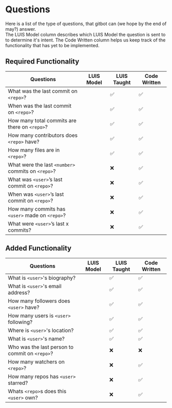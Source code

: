 # Questions

Here is a list of the type of questions, that gitbot can (we hope by the end of may?) answer.  
The LUIS Model column describes which LUIS Model the question is sent to to determine it's intent. The Code Written column helps us keep track of the functionality that has yet to be implemented.

## Required Functionality

|Questions											                    |LUIS Model	|LUIS Taught  |Code Written	
|---------------------------------------------------|-----------|-------------|------------
|What was the last commit on `<repo>`?				      |			      |✅            |✅
|When was the last commit on `<repo>`?				      |			      |✅			      |✅
|How many total commits are there on `<repo>`?		  |			      |✅			      |✅
|How many contributors does `<repo>` have?			    |			      |✅			      |✅
|How many files are in `<repo>`?						        |			      |✅			      |✅
|What were the last `<number>` commits on `<repo>`? |			      |❌			      |✅		
|What was `<user>`’s last commit on `<repo>`?			  |			      |❌			      |✅
|When was `<user>`’s last commit on `<repo>`?			  |			      |❌			      |✅
|How many commits has `<user>` made on `<repo>`?		|			      |❌			      |✅
|What were `<user>`’s last x commits?					      |			      |❌			      |✅

## Added Functionality

|Questions											                    |LUIS Model	|LUIS Taught  |Code Written	
|---------------------------------------------------|-----------|-------------|------------
|What is `<user>`'s biography?					            |			      |✅            |✅
|What is `<user>`'s email address?			            |			      |✅            |✅
|How many followers does `<user>` have?	            |			      |✅            |✅
|How many users is `<user>` following?	            |			      |✅            |✅
|Where is `<user>`'s location?					            |			      |✅            |✅
|What is `<user>`'s name?								            |			      |✅            |✅
|Who was the last person to commit on `<repo>`?			|			      |❌            |❌
|How many watchers on `<repo>`?			                |			      |❌            |✅
|How many repos has `<user>` starred?			          |			      |❌            |✅
|Whats `<repo>`s does this `<user>` own?			      |			      |❌            |✅

